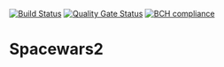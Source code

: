 [![Build Status](https://travis-ci.org/MarkDrei/Spacewars2.svg?branch=main)](https://travis-ci.org/MarkDrei/Spacewars2)     [![Quality Gate Status](https://sonarcloud.io/api/project_badges/measure?project=MarkDrei_Spacewars2&metric=alert_status)](https://sonarcloud.io/dashboard?id=MarkDrei_Spacewars2)     [![BCH compliance](https://bettercodehub.com/edge/badge/MarkDrei/Spacewars2?branch=main)](https://bettercodehub.com/results/MarkDrei/Spacewars2)


# Spacewars2
